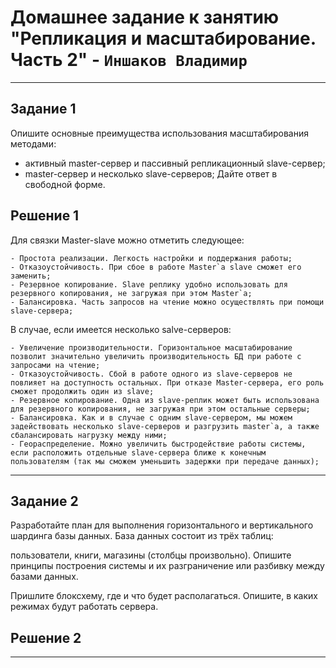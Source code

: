 # Домашнее задание к занятию "Репликация и масштабирование. Часть 2" - `Иншаков Владимир`

---

## Задание 1
Опишите основные преимущества использования масштабирования методами:

- активный master-сервер и пассивный репликационный slave-сервер;
- master-сервер и несколько slave-серверов;
Дайте ответ в свободной форме.

## Решение 1

Для связки Master-slave можно отметить следующее:

    - Простота реализации. Легкость настройки и поддержания работы;
    - Отказоустойчивость. При сбое в работе Master`а slave сможет его заменить;
    - Резервное копирование. Slave реплику удобно использовать для резервного копирования, не загружая при этом Master`а;
    - Балансировка. Часть запросов на чтение можно осуществлять при помощи slave-сервера;

В случае, если имеется несколько salve-серверов:

    - Увеличение производительности. Горизонтальное масштабирование позволит значительно увеличить производительность БД при работе с запросами на чтение;
    - Отказоустойчивость. Сбой в работе одного из slave-серверов не повлияет на доступность остальных. При отказе Master-сервера, его роль сможет продолжить один из slave;
    - Резервное копирование. Одна из slave-реплик может быть использована для резервного копирования, не загружая при этом остальные серверы;
    - Балансировка. Как и в случае с одним slave-сервером, мы можем задействовать несколько slave-серверов и разгрузить master`а, а также сбалансировать нагрузку между ними;
    - Геораспределение. Можно увеличить быстродействие работы системы, если расположить отдельные slave-сервера ближе к конечным пользователям (так мы сможем уменьшить задержки при передаче данных);

---

## Задание 2
Разработайте план для выполнения горизонтального и вертикального шардинга базы данных. База данных состоит из трёх таблиц:

пользователи,
книги,
магазины (столбцы произвольно).
Опишите принципы построения системы и их разграничение или разбивку между базами данных.

Пришлите блоксхему, где и что будет располагаться. Опишите, в каких режимах будут работать сервера.

## Решение 2



---